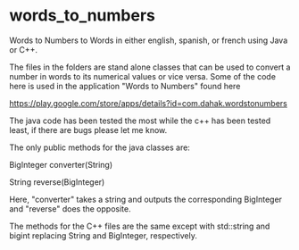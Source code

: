 # words_to_numbers
Words to Numbers to Words in either english, spanish, or french using Java or C++.

The files in the folders are stand alone classes that can be used to convert a number in words to its numerical values or 
vice versa.  Some of the code here is used in the application "Words to Numbers" found here

https://play.google.com/store/apps/details?id=com.dahak.wordstonumbers


The java code has been tested the most while the c++ has been tested least, if there are bugs please let me know.

The only public methods for the java classes are:


BigInteger converter(String)

String reverse(BigInteger)



Here, "converter" takes a string and outputs the corresponding BigInteger and "reverse" does the opposite.

The methods for the C++ files are the same except with std::string and bigint replacing String and BigInteger, respectively.


